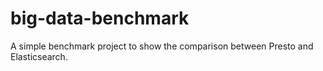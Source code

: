 # big-data-benchmark
A simple benchmark project to show the comparison between Presto and Elasticsearch.
